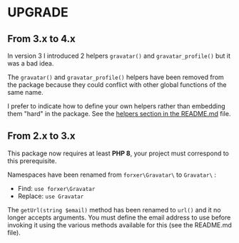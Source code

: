 UPGRADE
=======

From 3.x to 4.x
---------------

In version 3 I introduced 2 helpers `gravatar()` and `gravatar_profile()` but it was a bad idea.

The `gravatar()` and `gravatar_profile()` helpers have been removed from the package because they could conflict with other global functions of the same name.

I prefer to indicate how to define your own helpers rather than embedding them "hard" in the package. See the [helpers section in the README.md](https://github.com/forxer/gravatar#use-helpers) file.


From 2.x to 3.x
---------------

This package now requires at least **PHP 8**, your project must correspond to this prerequisite.

Namespaces have been renamed from `forxer\Gravatar\` to `Gravatar\` :

- Find: `use forxer\Gravatar`
- Replace: `use Gravatar`

The `getUrl(string $email)` method has been renamed to `url()` and it no longer accepts arguments. You must define the email address to use before invoking it using the various methods available for this (see the README.md file).
